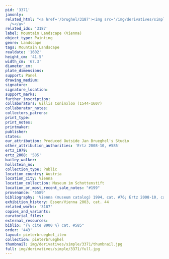 ```yaml
---
pid: '3371'
janonly: 
related_html: "<a href='/brughel/3187'><img src='/img/derivatives/simple/3187/thumbnail.jpg'
  /></a>"
related_ids: '3187'
label: Mountain Landscape (Vienna)
object_type: Painting
genre: Landscape
tags: Mountain Landscape
realdate: '1602'
height_cm: '41.5'
width_cm: '67.3'
diameter_cm: 
plate_dimensions: 
support: Panel
drawing_medium: 
signature: 
signature_location: 
support_marks: 
further_inscription: 
collaborators: Gillis Coninxloo (1544-1607)
collaborator_notes: 
collectors_patrons: 
print_type: 
print_notes: 
printmaker: 
publisher: 
states: 
our_attribution: Produced Outside Jan Brueghel's Studio
other_attribution_authorities: 'Ertz 2008-10, #585'
ertz_1979: 
ertz_2008: '585'
bailey_walker: 
hollstein_no: 
collection_type: Public
location_country: Austria
location_city: Vienna
location_collection: Museum im Schottenstift
location_or_most_recent_sale_notes: "#199"
provenance: '5589'
bibliography: 'Vienna (museum catalog) 1994, cat. #76; Ertz 2008-10, cat. #585'
exhibition_history: Essen/Vienna 2003, cat. 44
related_works: '3187'
copies_and_variants: 
curatorial_files: 
external_resources: 
biblio: "{% cite 8900 %} cat. #585"
order: '443'
layout: pieterbrueghel_item
collection: pieterbrueghel
thumbnail: img/derivatives/simple/3371/thumbnail.jpg
full: img/derivatives/simple/3371/full.jpg
---
```

